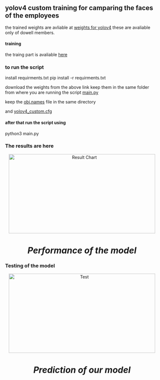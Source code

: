 ## yolov4 custom training for camparing the faces of the employees 
the trained weights are avliable at [weights for yolov4](https://drive.google.com/file/d/1-80De2OXeJby9ne6d2gCP_lfB3FrU4UM/view?usp=sharing) these are avaliable only of dowell members.

#### training
the traing part is avaliable [here](https://github.com/LL05-AI-Dowell/R05.003.conversion-to-csv-and-extracting-frames.Dowell/blob/Branch-1/yolov4model/training/training_the_model.ipynb)

### to run the script
install requirments.txt
pip install -r requirments.txt


download the weights from the above link
keep them in the same folder from where you are running the script [main.py](https://github.com/LL05-AI-Dowell/R05.003.conversion-to-csv-and-extracting-frames.Dowell/blob/Branch-1/yolov4model/main.py)

keep the [obj.names](https://github.com/LL05-AI-Dowell/R05.003.conversion-to-csv-and-extracting-frames.Dowell/blob/Branch-1/yolov4model/obj.names) file in the same directory

and [yolov4_custom.cfg](https://github.com/LL05-AI-Dowell/R05.003.conversion-to-csv-and-extracting-frames.Dowell/blob/Branch-1/yolov4model/yolov4-custom.cfg)

#### after that run the script using 
python3 main.py


###  The results are here

<p align="center">
  <img src="https://raw.githubusercontent.com/LL05-AI-Dowell/R05.003.conversion-to-csv-and-extracting-frames.Dowell/Branch-1/yolov4model/training/chart.png" align="center" alt="Result Chart" width="480" height="260">
</p>
<h1 align="center"><b><i>Performance of the model</i></b></h1>

### Testing of the model
<p align="center">
  <img src="https://raw.githubusercontent.com/LL05-AI-Dowell/R05.003.conversion-to-csv-and-extracting-frames.Dowell/Branch-1/yolov4model/training/Screenshot%20from%202021-03-20%2022-50-12.png" align="center" alt="Test" width="480" height="260">
</p>
<h1 align="center"><b><i>Prediction of our model</i></b></h1>




